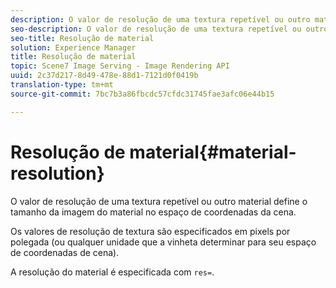 ```yaml
---
description: O valor de resolução de uma textura repetível ou outro material define o tamanho da imagem do material no espaço de coordenadas da cena.
seo-description: O valor de resolução de uma textura repetível ou outro material define o tamanho da imagem do material no espaço de coordenadas da cena.
seo-title: Resolução de material
solution: Experience Manager
title: Resolução de material
topic: Scene7 Image Serving - Image Rendering API
uuid: 2c37d217-8d49-478e-88d1-7121d0f0419b
translation-type: tm+mt
source-git-commit: 7bc7b3a86fbcdc57cfdc31745fae3afc06e44b15

---
```



# Resolução de material{#material-resolution}

O valor de resolução de uma textura repetível ou outro material define o tamanho da imagem do material no espaço de coordenadas da cena.

Os valores de resolução de textura são especificados em pixels por polegada (ou qualquer unidade que a vinheta determinar para seu espaço de coordenadas de cena).

A resolução do material é especificada com `res=`.
